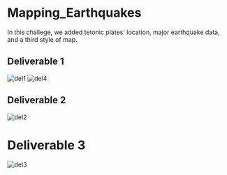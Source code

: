 # Mapping_Earthquakes
In this challege, we added tetonic plates' location, major earthquake data, and a third style of map. 

## Deliverable 1
![del1](images/del1.png)
![del4](images/del4.png)

## Deliverable 2
![del2](images/del2.png)


# Deliverable 3
![del3](images/del3.png)
